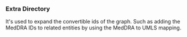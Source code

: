 ### Extra Directory

It's used to expand the convertible ids of the graph. Such as adding the MedDRA IDs to related entities by using the MedDRA to UMLS mapping.